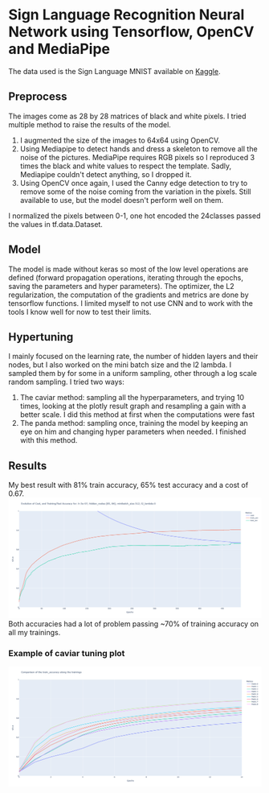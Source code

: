 # Sign Language Recognition Neural Network using Tensorflow, OpenCV and MediaPipe
The data used is the Sign Language MNIST available on [Kaggle](https://www.kaggle.com/datasets/datamunge/sign-language-mnist?resource=download).

## Preprocess
The images come as 28 by 28 matrices of black and white pixels. I tried multiple method to raise the results of the model.
1. I augmented the size of the images to 64x64 using OpenCV.
2. Using Mediapipe to detect hands and dress a skeleton to remove all the noise of the pictures. MediaPipe requires RGB pixels so I reproduced 3 times the black and white values to respect the template. Sadly, Mediapipe couldn't detect anything, so I dropped it.
3. Using OpenCV once again, I used the Canny edge detection to try to remove some of the noise coming from the variation in the pixels. Still available to use, but the model doesn't perform well on them.

I normalized the pixels between 0-1, one hot encoded the 24classes passed the values in tf.data.Dataset.

## Model
The model is made without keras so most of the low level operations are defined (forward propagation operations, iterating through the epochs, saving the parameters and hyper parameters). The optimizer, the L2 regularization, the computation of the gradients and metrics are done by tensorflow functions. I limited myself to not use CNN and to work with the tools I know well for now to test their limits.

## Hypertuning
I mainly focused on the learning rate, the number of hidden layers and their nodes, but I also worked on the mini batch size and the l2 lambda. I sampled them by for some in a uniform sampling, other through a log scale random sampling. I tried two ways:
1. The caviar method: sampling all the hyperparameters, and trying 10 times, looking at the plotly result graph and resampling a gain with a better scale. I did this method at first when the computations were fast
2. The panda method: sampling once, training the model by keeping an eye on him and changing hyper parameters when needed. I finished with this method.

## Results
My best result with 81% train accuracy, 65% test accuracy and a cost of 0.67.
![image](https://raw.githubusercontent.com/elnukakujo/sign_language_recognition/main/data/plots/20240816_172458.png)
Both accuracies had a lot of problem passing ~70% of training accuracy on all my trainings.

### Example of caviar tuning plot
![image](https://raw.githubusercontent.com/elnukakujo/sign_language_recognition/main/data/plots/example_caviar_tuning.png)

